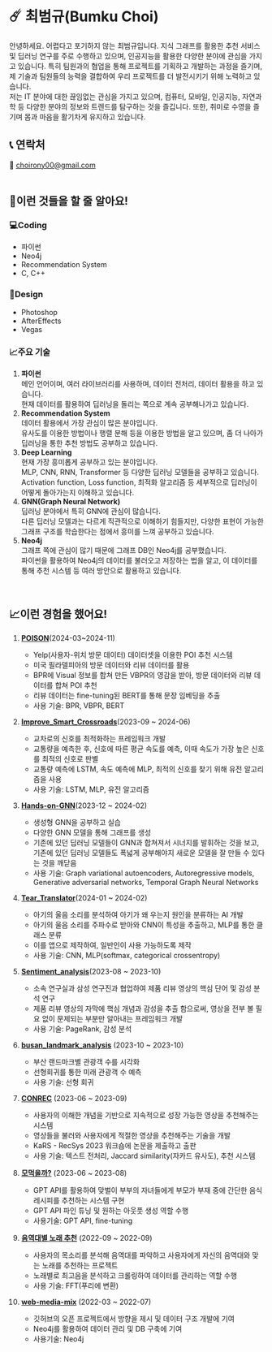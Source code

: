 # ☄️ 최범규(Bumku Choi)

안녕하세요. 어렵다고 포기하지 않는 최범규입니다.
지식 그래프를 활용한 추천 서비스 및 딥러닝 연구를 주로 수행하고 있으며, 인공지능을 활용한 다양한 분야에 관심을 가지고 있습니다. 특히 팀원과의 협업을 통해 프로젝트를 기획하고 개발하는 과정을 즐기며, 제 기술과 팀원들의 능력을 결합하여 우리 프로젝트를 더 발전시키기 위해 노력하고 있습니다.  
저는 IT 분야에 대한 끊임없는 관심을 가지고 있으며, 컴퓨터, 모바일, 인공지능, 자연과학 등 다양한 분야의 정보와 트렌드를 탐구하는 것을 즐깁니다. 또한, 취미로 수영을 즐기며 몸과 마음을 활기차게 유지하고 있습니다.

## 📞 연락처

📧 choirony00@gmail.com  
<br>

## 🔎이런 것들을 할 줄 알아요!

### 💻Coding

- 파이썬
- Neo4j
- Recommendation System
- C, C++

### 🎨Design

- Photoshop
- AfterEffects
- Vegas

### 📈주요 기술
1. **파이썬**  
메인 언어이며, 여러 라이브러리를 사용하며, 데이터 전처리, 데이터 활용을 하고 있습니다.  
현재 데이터를 활용하여 딥러닝을 돌리는 쪽으로 계속 공부해나가고 있습니다.
3. **Recommendation System**  
데이터 활용에서 가장 관심이 많은 분야입니다.  
유사도를 이용한 방법이나 행렬 분해 등을 이용한 방법을 알고 있으며, 좀 더 나아가 딥러닝을 통한 추천 방법도 공부하고 있습니다.
5. **Deep Learning**  
현재 가장 흥미롭게 공부하고 있는 분야입니다.  
MLP, CNN, RNN, Transformer 등 다양한 딥러닝 모델들을 공부하고 있습니다.  
Activation function, Loss function, 최적화 알고리즘 등 세부적으로 딥러닝이 어떻게 돌아가는지 이해하고 있습니다. 
7. **GNN(Graph Neural Network)**  
딥러닝 분야에서 특히 GNN에 관심이 많습니다.  
다른 딥러닝 모델과는 다르게 직관적으로 이해하기 힘들지만, 다양한 표현이 가능한 그래프 구조를 학습한다는 점에서 흥미를 느껴 공부하고 있습니다.
9. **Neo4j**  
그래프 쪽에 관심이 많기 때문에 그래프 DB인 Neo4j를 공부했습니다.  
파이썬을 활용하여 Neo4j의 데이터를 불러오고 저장하는 법을 알고, 이 데이터를 통해 추천 시스템 등 여러 방안으로 활용하고 있습니다.

<br>

## 📈이런 경험을 했어요!
1. **[POISON](https://github.com/orgs/DAU-FAIRDAY-TEAM6/repositories)**(2024-03~2024-11)
    - Yelp(사용자-위치 방문 데이터) 데이터셋을 이용한 POI 추천 시스템
    - 미국 필라델피아의 방문 데이터와 리뷰 데이터를 활용
    - BPR에 Visual 정보를 합쳐 만든 VBPR의 영감을 받아, 방문 데이터와 리뷰 데이터를 합쳐 POI 추천
    - 리뷰 데이터는 fine-tuning된 BERT를 통해 문장 임베딩을 추출
    - 사용 기술: BPR, VBPR, BERT
    
2. **[Improve_Smart_Crossroads](https://github.com/choibumku00/Improve_Smart_Crossroads)**(2023-09 ~ 2024-06)
    - 교차로의 신호를 최적화하는 프레임워크 개발
    - 교통량을 예측한 후, 신호에 따른 평균 속도를 예측, 이때 속도가 가장 높은 신호를 최적의 신호로 판별
    - 교통량 예측에 LSTM, 속도 예측에 MLP, 최적의 신호를 찾기 위해 유전 알고리즘을 사용
    - 사용 기술: LSTM, MLP, 유전 알고리즘
    
3. **[Hands-on-GNN](https://github.com/choibumku00/Hands-on-GNN)**(2023-12 ~ 2024-02)
    - 생성형 GNN을 공부하고 실습
    - 다양한 GNN 모델을 통해 그래프를 생성
    - 기존에 있던 딥러닝 모델들이 GNN과 합쳐져서 시너지를 발휘하는 것을 보고, 기존에 있던 딥러닝 모델들도 폭넓게 공부해야지 새로운 모델을 잘 만들 수 있다는 것을 깨닫음
    - 사용 기술: Graph variational autoencoders, Autoregressive models, Generative adversarial networks, Temporal Graph Neural Networks
    
4. **[Tear_Translator](https://github.com/hyeyeoung/Tear_Translator)**(2024-01 ~ 2024-02)
    - 아기의 울음 소리를 분석하여 아기가 왜 우는지 원인을 분류하는 AI 개발
    - 아기의 울음 소리를 주파수로 받아와 CNN이 특성을 추출하고, MLP를 통한 클래스 분류
    - 이를 앱으로 제작하여, 일반인이 사용 가능하도록 제작
    - 사용 기술: CNN, MLP(softmax, categorical crossentropy)
    
5. **[Sentiment_analysis](https://github.com/choibumku00/Sentiment_analysis)**(2023-08 ~ 2023-10)
    - 소속 연구실과 삼성 연구진과 협업하여 제품 리뷰 영상의 핵심 단어 및 감성 분석 연구
    - 제품 리뷰 영상의 자막에 핵심 개념과 감성을 추출 함으로써, 영상을 전부 볼 필요 없이 문제되는 부분만 알아내는 프레임워크 개발
    - 사용 기술: PageRank, 감성 분석
    
6. **[busan_landmark_analysis](https://github.com/choibumku00/busan_landmark_analysis#busan_landmark_analysis)** (2023-10 ~ 2023-10)
    - 부산 랜드마크별 관광객 수를 시각화
    - 선형회귀를 통한 미래 관광객 수 예측
    - 사용 기술: 선형 회귀
    
7. **[CONREC](https://github.com/datascience-labs/conrec)** (2023-06 ~ 2023-09)
    - 사용자의 이해한 개념을 기반으로 지속적으로 성장 가능한 영상을 추천해주는 시스템
    - 영상들을 불러와 사용자에게 적절한 영상을 추천해주는 기술을 개발
    - KaRS - RecSys 2023 워크숍에 논문을 제출하고 출판
    - 사용 기술: 텍스트 전처리, Jaccard similarity(자카드 유사도), 추천 시스템
    
8. **[모먹을까?](https://github.com/2023-Busan-Hackathon/Busan-Hackathon-team4-backend-MVC)** (2023-06 ~ 2023-08)
    - GPT API를 활용하여 맞벌이 부부의 자녀들에게 부모가 부재 중에 간단한 음식 레시피를 추천하는 시스템 구현
    - GPT API 파인 튜닝 및 원하는 아웃풋 생성 역할 수행
    - 사용기술: GPT API, fine-tuning
    
9. **[음역대별 노래 추천](https://github.com/TinyFrogs/HACKATHON3)** (2022-09 ~ 2022-09)
    - 사용자의 목소리를 분석해 음역대를 파악하고 사용자에게 자신의 음역대와 맞는 노래를 추천하는 프로젝트
    - 노래별로 최고음을 분석하고 크롤링하여 데이터를 관리하는 역할 수행
    - 사용 기술: FFT(푸리에 변환)
    
10. **[web-media-mix](https://github.com/chunsejin/web-media-mix)** (2022-03 ~ 2022-07)
    - 깃허브의 오픈 프로젝트에서 방향을 제시 및 데이터 구조 개발에 기여
    - Neo4j를 활용하여 데이터 관리 및 DB 구축에 기여
    - 사용기술: Neo4j
